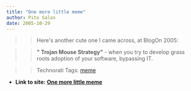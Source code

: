 ```yaml
---
title: "One more little meme"
author: Pito Salas
date: 2005-10-29
---
```



>>

>> Here's another cute one I came across, at BlogOn 2005:

>>

>> **" Trojan Mouse Strategy"** - when you try to develop grass roots adoption
of your software, bypassing IT.

>>

>> Technorati Tags: [meme](<http://www.technorati.com/tag/meme>)


* **Link to site:** **[One more little meme](None)**

